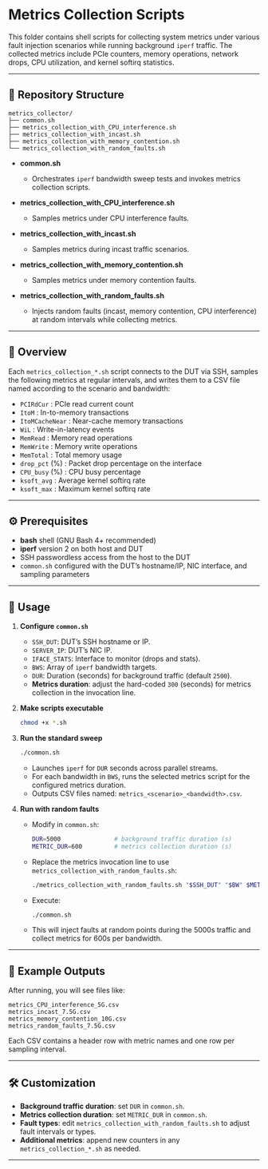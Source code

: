 # Metrics Collection Scripts

This folder contains shell scripts for collecting system metrics under various fault injection scenarios while running background `iperf` traffic. The collected metrics include PCIe counters, memory operations, network drops, CPU utilization, and kernel softirq statistics.

---

## 📁 Repository Structure

```plain
metrics_collector/
├── common.sh
├── metrics_collection_with_CPU_interference.sh
├── metrics_collection_with_incast.sh
├── metrics_collection_with_memory_contention.sh
└── metrics_collection_with_random_faults.sh
```

* **common.sh**

  * Orchestrates `iperf` bandwidth sweep tests and invokes metrics collection scripts.
* **metrics\_collection\_with\_CPU\_interference.sh**

  * Samples metrics under CPU interference faults.
* **metrics\_collection\_with\_incast.sh**

  * Samples metrics during incast traffic scenarios.
* **metrics\_collection\_with\_memory\_contention.sh**

  * Samples metrics under memory contention faults.
* **metrics\_collection\_with\_random\_faults.sh**

  * Injects random faults (incast, memory contention, CPU interference) at random intervals while collecting metrics.

---

## 📝 Overview

Each `metrics_collection_*.sh` script connects to the DUT via SSH, samples the following metrics at regular intervals, and writes them to a CSV file named according to the scenario and bandwidth:

* `PCIRdCur`        : PCIe read current count
* `ItoM`            : In-to-memory transactions
* `ItoMCacheNear`   : Near-cache memory transactions
* `WiL`             : Write-in-latency events
* `MemRead`         : Memory read operations
* `MemWrite`        : Memory write operations
* `MemTotal`        : Total memory usage
* `drop_pct` (%)    : Packet drop percentage on the interface
* `CPU_busy` (%)    : CPU busy percentage
* `ksoft_avg`       : Average kernel softirq rate
* `ksoft_max`       : Maximum kernel softirq rate

---

## ⚙️ Prerequisites

* **bash** shell (GNU Bash 4+ recommended)
* **iperf** version 2 on both host and DUT
* SSH passwordless access from the host to the DUT
* `common.sh` configured with the DUT’s hostname/IP, NIC interface, and sampling parameters

---

## 🚀 Usage

1. **Configure `common.sh`**

   * `SSH_DUT`: DUT’s SSH hostname or IP.
   * `SERVER_IP`: DUT’s NIC IP.
   * `IFACE_STATS`: Interface to monitor (drops and stats).
   * `BWS`: Array of `iperf` bandwidth targets.
   * `DUR`: Duration (seconds) for background traffic (default `2500`).
   * **Metrics duration**: adjust the hard-coded `300` (seconds) for metrics collection in the invocation line.

2. **Make scripts executable**

   ```bash
   chmod +x *.sh
   ```

3. **Run the standard sweep**

   ```bash
   ./common.sh
   ```

   * Launches `iperf` for `DUR` seconds across parallel streams.
   * For each bandwidth in `BWS`, runs the selected metrics script for the configured metrics duration.
   * Outputs CSV files named: `metrics_<scenario>_<bandwidth>.csv`.

4. **Run with random faults**

   * Modify in `common.sh`:

     ```bash
     DUR=5000               # background traffic duration (s)
     METRIC_DUR=600         # metrics collection duration (s)
     ```
   * Replace the metrics invocation line to use `metrics_collection_with_random_faults.sh`:

     ```bash
     ./metrics_collection_with_random_faults.sh "$SSH_DUT" "$BW" $METRIC_DUR "$IFACE_STATS" &
     ```
   * Execute:

     ```bash
     ./common.sh
     ```
   * This will inject faults at random points during the 5000s traffic and collect metrics for 600s per bandwidth.

---

## 📂 Example Outputs

After running, you will see files like:

```plain
metrics_CPU_interference_5G.csv
metrics_incast_7.5G.csv
metrics_memory_contention_10G.csv
metrics_random_faults_7.5G.csv
```

Each CSV contains a header row with metric names and one row per sampling interval.

---

## 🛠 Customization

* **Background traffic duration**: set `DUR` in `common.sh`.
* **Metrics collection duration**: set `METRIC_DUR` in `common.sh`.
* **Fault types**: edit `metrics_collection_with_random_faults.sh` to adjust fault intervals or types.
* **Additional metrics**: append new counters in any `metrics_collection_*.sh` as needed.

---
